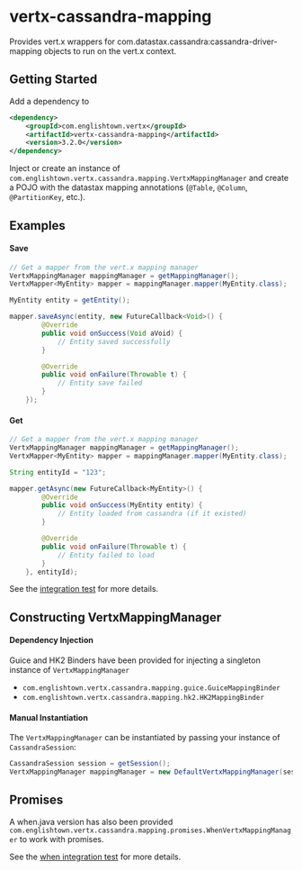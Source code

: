 # vertx-cassandra-mapping

Provides vert.x wrappers for com.datastax.cassandra:cassandra-driver-mapping objects to run on the vert.x context.

## Getting Started

Add a dependency to

```xml
<dependency>
    <groupId>com.englishtown.vertx</groupId>
    <artifactId>vertx-cassandra-mapping</artifactId>
    <version>3.2.0</version>
</dependency>
```

Inject or create an instance of `com.englishtown.vertx.cassandra.mapping.VertxMappingManager` and create a POJO with the datastax mapping annotations (`@Table`, `@Column`, `@PartitionKey`, etc.).

## Examples

#### Save

```java
// Get a mapper from the vert.x mapping manager
VertxMappingManager mappingManager = getMappingManager();
VertxMapper<MyEntity> mapper = mappingManager.mapper(MyEntity.class);

MyEntity entity = getEntity();

mapper.saveAsync(entity, new FutureCallback<Void>() {
        @Override
        public void onSuccess(Void aVoid) {
            // Entity saved successfully
        }

        @Override
        public void onFailure(Throwable t) {
            // Entity save failed
        }
    });
```

#### Get

```java
// Get a mapper from the vert.x mapping manager
VertxMappingManager mappingManager = getMappingManager();
VertxMapper<MyEntity> mapper = mappingManager.mapper(MyEntity.class);

String entityId = "123";

mapper.getAsync(new FutureCallback<MyEntity>() {
        @Override
        public void onSuccess(MyEntity entity) {
            // Entity loaded from cassandra (if it existed)
        }

        @Override
        public void onFailure(Throwable t) {
            // Entity failed to load
        }
    }, entityId);
```

See the [integration test](src/test/java/com/englishtown/vertx/cassandra/mapping/integration/MappingIntegrationTest.java) for more details.


## Constructing VertxMappingManager

#### Dependency Injection

Guice and HK2 Binders have been provided for injecting a singleton instance of `VertxMappingManager`

* `com.englishtown.vertx.cassandra.mapping.guice.GuiceMappingBinder`
* `com.englishtown.vertx.cassandra.mapping.hk2.HK2MappingBinder`
 
#### Manual Instantiation

The `VertxMappingManager` can be instantiated by passing your instance of `CassandraSession`:

```java
CassandraSession session = getSession();
VertxMappingManager mappingManager = new DefaultVertxMappingManager(session);
```

## Promises

A when.java version has also been provided `com.englishtown.vertx.cassandra.mapping.promises.WhenVertxMappingManager` to work with promises.

See the [when integration test](src/test/java/com/englishtown/vertx/cassandra/mapping/integration/WhenMappingIntegrationTest.java) for more details.